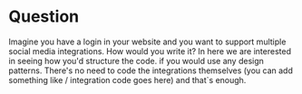 # Question

Imagine you have a login in your website and you want to support multiple social media integrations. How would you
write it?
In here we are interested in seeing how you'd structure the code. if you would use any design patterns.
There's no need to code the integrations themselves (you can add something like / integration code goes here) and that`s enough.
